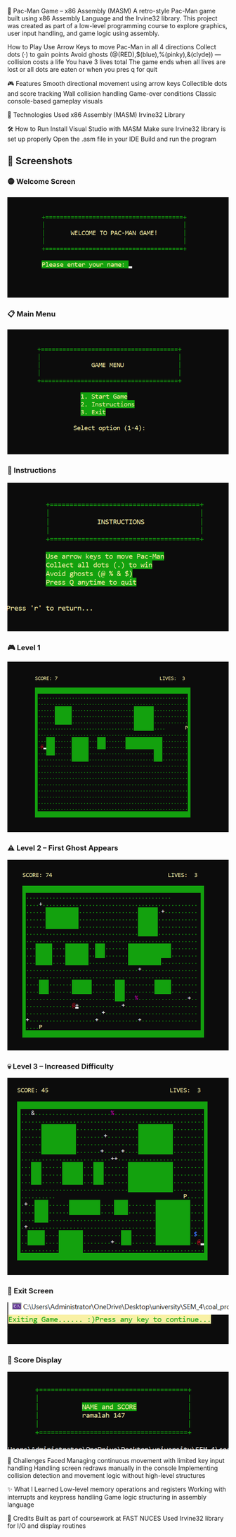 👾 Pac-Man Game – x86 Assembly (MASM)
A retro-style Pac-Man game built using x86 Assembly Language and the Irvine32 library. This project was created as part of a low-level programming course to explore graphics, user input handling, and game logic using assembly.

How to Play
Use Arrow Keys to move Pac-Man in all 4 directions
Collect dots (·) to gain points
Avoid ghosts (@(RED),$(blue),%(pinky),&(clyde)) — collision costs a life
You have 3 lives total
The game ends when all lives are lost or all dots are eaten
or when you pres q for quit

🎮 Features
Smooth directional movement using arrow keys
Collectible dots and score tracking
Wall collision handling
Game-over conditions
Classic console-based gameplay visuals

🧠 Technologies Used
x86 Assembly (MASM)
Irvine32 Library

🛠️ How to Run
Install Visual Studio with MASM
Make sure Irvine32 library is set up properly
Open the .asm file in your IDE
Build and run the program

## 📸 Screenshots

### 🟡 Welcome Screen
![Welcome](images/welcome.png)

### 📋 Main Menu
![Menu](images/menu.png)

### 📖 Instructions
![Instructions](images/instructions.png)

### 🎮 Level 1
![Level 1](images/level1.png)

### ⚠️ Level 2 – First Ghost Appears
![Level 2](images/level2.png)

### 💀 Level 3 – Increased Difficulty
![Level 3](images/level3.png)

### 🏁 Exit Screen
![Exit](images/exit.png)

### 🧾 Score Display
![Score](images/score.png)


🧩 Challenges Faced
Managing continuous movement with limited key input handling
Handling screen redraws manually in the console
Implementing collision detection and movement logic without high-level structures

✨ What I Learned
Low-level memory operations and registers
Working with interrupts and keypress handling
Game logic structuring in assembly language

🙌 Credits
Built as part of coursework at FAST NUCES
Used Irvine32 library for I/O and display routines

